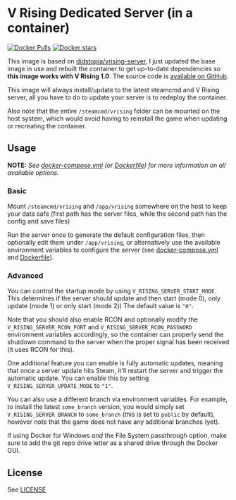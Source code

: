 # V Rising Dedicated Server (in a container)

[![Docker Pulls](https://img.shields.io/docker/pulls/whalybird/vrising-server.svg)](https://hub.docker.com/r/whalybird/vrising-server/)
[![Docker stars](https://img.shields.io/docker/stars/whalybird/vrising-server.svg)](https://hub.docker.com/r/whalybird/vrising-server)

This image is based on [didstopia/vrising-server](https://hub.docker.com/r/didstopia/vrising-server), I just updated the base image in use and rebuilt the container to get up-to-date dependencies so **this image works with V Rising 1.0**. The source code is [available on GitHub](https://github.com/C0Nd3Mnd/vrising-server/).

This image will always install/update to the latest steamcmd and V Rising server, all you have to do to update your server is to redeploy the container.

Also note that the entire `/steamcmd/vrising` folder can be mounted on the host system, which would avoid having to reinstall the game when updating or recreating the container.

## Usage

**NOTE:** _See [docker-compose.yml](https://github.com/C0Nd3Mnd/vrising-server/blob/master/docker-compose.yml) (or [Dockerfile](Dockerfile)) for more information on all available options._

### Basic

Mount ```/steamcmd/vrising``` and ```/app/vrising``` somewhere on the host to keep your data safe (first path has the server files, while the second path has the config and save files)

Run the server once to generate the default configuration files, then optionally edit them under ```/app/vrising```, or alternatively use the available environment variables to configure the server (see [docker-compose.yml](https://github.com/C0Nd3Mnd/vrising-server/blob/master/docker-compose.yml) and [Dockerfile](https://github.com/C0Nd3Mnd/vrising-server/blob/master/Dockerfile)).

### Advanced

You can control the startup mode by using ```V_RISING_SERVER_START_MODE```. This determines if the server should update and then start (mode 0), only update (mode 1) or only start (mode 2)) The default value is ```"0"```.

Note that you should also enable RCON and optionally modify the ```V_RISING_SERVER_RCON_PORT``` and ```V_RISING_SERVER_RCON_PASSWORD``` environment variables accordingly, so the container can properly send the shutdown command to the server when the proper signal has been received (it uses RCON for this).

One additional feature you can enable is fully automatic updates, meaning that once a server update hits Steam, it'll restart the server and trigger the automatic update. You can enable this by setting ```V_RISING_SERVER_UPDATE_MODE``` to ```"1"```.

You can also use a different branch via environment variables. For example, to install the latest `some_branch` version, you would simply set ```V_RISING_SERVER_BRANCH``` to ```some_branch``` (this is set to ```public``` by default), however note that the game does not have any additional branches (yet).

If using Docker for Windows *and* the File System passthrough option, make sure to add the git repo drive letter as a shared drive through the Docker GUI.

## License

See [LICENSE](https://github.com/C0Nd3Mnd/vrising-server/blob/master/LICENSE)
